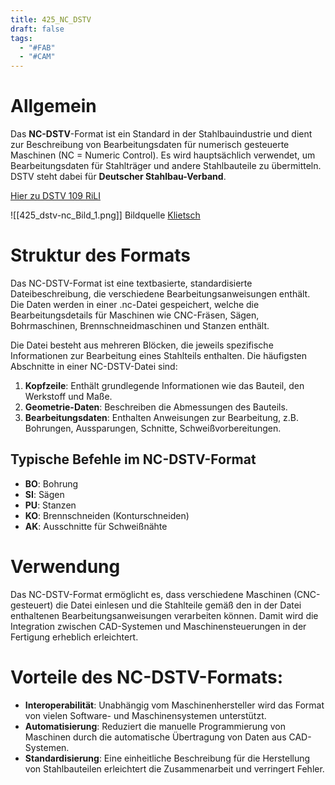 ```yaml
---
title: 425_NC_DSTV
draft: false
tags:
  - "#FAB"
  - "#CAM"
---
```


# Allgemein

Das **NC-DSTV**-Format ist ein Standard in der Stahlbauindustrie und dient zur Beschreibung von Bearbeitungsdaten für numerisch gesteuerte Maschinen (NC = Numeric Control). Es wird hauptsächlich verwendet, um Bearbeitungsdaten für Stahlträger und andere Stahlbauteile zu übermitteln. DSTV steht dabei für **Deutscher Stahlbau-Verband**.

[Hier zu DSTV 109 RiLI](https://dstv.deutscherstahlbau.de/fileadmin/user_upload/bauforumstahl.de/wissen/normen-und-richtlinien/bfs-richtlinien/109_Standartbeschreibung_von_Stahlbau-Teilen_8.0.pdf)

![[425_dstv-nc_Bild_1.png]]
Bildquelle [Klietsch](https://klietsch.com/?m=page&action=240827)

# Struktur des Formats

Das NC-DSTV-Format ist eine textbasierte, standardisierte Dateibeschreibung, die verschiedene Bearbeitungsanweisungen enthält. Die Daten werden in einer .nc-Datei gespeichert, welche die Bearbeitungsdetails für Maschinen wie CNC-Fräsen, Sägen, Bohrmaschinen, Brennschneidmaschinen und Stanzen enthält.

Die Datei besteht aus mehreren Blöcken, die jeweils spezifische Informationen zur Bearbeitung eines Stahlteils enthalten. Die häufigsten Abschnitte in einer NC-DSTV-Datei sind:

1. **Kopfzeile**: Enthält grundlegende Informationen wie das Bauteil, den Werkstoff und Maße.
2. **Geometrie-Daten**: Beschreiben die Abmessungen des Bauteils.
3. **Bearbeitungsdaten**: Enthalten Anweisungen zur Bearbeitung, z.B. Bohrungen, Aussparungen, Schnitte, Schweißvorbereitungen.

## Typische Befehle im NC-DSTV-Format

- **BO**: Bohrung
- **SI**: Sägen
- **PU**: Stanzen
- **KO**: Brennschneiden (Konturschneiden)
- **AK**: Ausschnitte für Schweißnähte

# Verwendung

Das NC-DSTV-Format ermöglicht es, dass verschiedene Maschinen (CNC-gesteuert) die Datei einlesen und die Stahlteile gemäß den in der Datei enthaltenen Bearbeitungsanweisungen verarbeiten können. Damit wird die Integration zwischen CAD-Systemen und Maschinensteuerungen in der Fertigung erheblich erleichtert.

# Vorteile des NC-DSTV-Formats:

- **Interoperabilität**: Unabhängig vom Maschinenhersteller wird das Format von vielen Software- und Maschinensystemen unterstützt.
- **Automatisierung**: Reduziert die manuelle Programmierung von Maschinen durch die automatische Übertragung von Daten aus CAD-Systemen.
- **Standardisierung**: Eine einheitliche Beschreibung für die Herstellung von Stahlbauteilen erleichtert die Zusammenarbeit und verringert Fehler.
